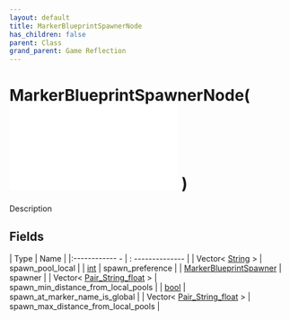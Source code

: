 ```yaml
---
layout: default
title: MarkerBlueprintSpawnerNode
has_children: false
parent: Class
grand_parent: Game Reflection
---
```

# MarkerBlueprintSpawnerNode( ![ BehaviourNode ](game-reflection/classes/behaviour_node.md) )
Description 

## Fields
| Type | Name |
|:------------ - | : -------------- |
| Vector< [String](game-reflection/components/string.md) > | spawn_pool_local |
| [int](game-reflection/enums/int.md) | spawn_preference |
| [MarkerBlueprintSpawner](game-reflection/classes/marker_blueprint_spawner.md) | spawner |
| Vector< [Pair_String_float](game-reflection/classes/pair__string_float.md) > | spawn_min_distance_from_local_pools |
| [bool](game-reflection/components/bool.md) | spawn_at_marker_name_is_global |
| Vector< [Pair_String_float](game-reflection/classes/pair__string_float.md) > | spawn_max_distance_from_local_pools |
